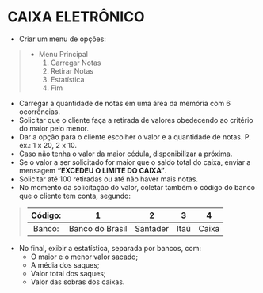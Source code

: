 # CAIXA ELETRÔNICO
- Criar um menu de opções:
>  - Menu Principal
>      1. Carregar Notas
>      2. Retirar Notas
>      3. Estatística
>      4. Fim   
- Carregar a quantidade de notas em uma área da memória com 6 ocorrências.
- Solicitar que o cliente faça a retirada de valores obedecendo ao critério do maior pelo menor.
- Dar a opção para o cliente escolher o valor e a quantidade de notas. P. ex.: 1 x 20, 2 x 10.
- Caso não tenha o valor da maior cédula, disponibilizar a próxima.
- Se o valor a ser solicitado for maior que o saldo total do caixa, enviar a mensagem **“EXCEDEU O LIMITE DO CAIXA”**.
- Solicitar até 100 retiradas ou até não haver mais notas.
- No momento da solicitação do valor, coletar também o código do banco que o cliente tem conta, segundo:

> | Código: |        1        |     2    |   3  |   4   |
> |:-------:|:---------------:|:--------:|:----:|:-----:|
> |  Banco: | Banco do Brasil | Santader | Itaú | Caixa |

- No final, exibir a estatística, separada por bancos, com:
  - O maior e o menor valor sacado;
  - A média dos saques;
  - Valor total dos saques;
  - Valor das sobras dos caixas.